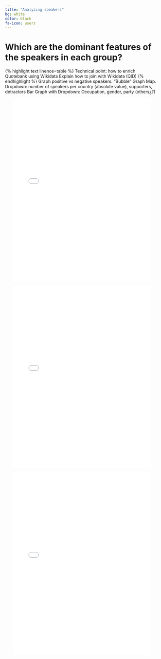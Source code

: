 ```yaml
---
title: "Analyzing speakers"
bg: white
color: black
fa-icon: users
---
```


# Which are the dominant features of the speakers in each group?
{% highlight text linenos=table %}
Technical point: how to enrich Quotebank using Wikidata
Explain how to join with Wikidata (QID)
{% endhighlight %}
Graph positive vs negative speakers. “Bubble”
Graph Map. Dropdown: number of speakers per country (absolute value), supporters, detractors
Bar Graph with Dropdown: Occupation, gender, party (others¿?)

<p align="center">
  <iframe style="margin:auto;display:block;" src="assets/fig_speakers_bubble.html" width="90%" height="600" frameborder="0" style="border:0" allowfullscreen></iframe>
</p>

<p align="center">
  <iframe style="margin:auto;display:block;" src="assets/fig_map.html" width="90%" height="600" frameborder="0" style="border:0" allowfullscreen></iframe>
</p>

<p align="center">
  <iframe style="margin:auto;display:block;" src="assets/fig_multiple.html" width="90%" height="600" frameborder="0" style="border:0" allowfullscreen></iframe>
</p>
